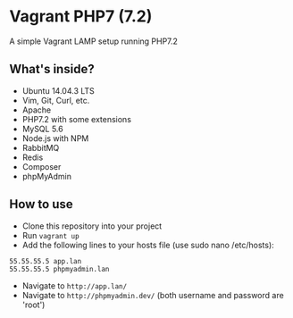 # Vagrant PHP7 (7.2)

A simple Vagrant LAMP setup running PHP7.2

## What's inside?

- Ubuntu 14.04.3 LTS 
- Vim, Git, Curl, etc.
- Apache
- PHP7.2 with some extensions
- MySQL 5.6
- Node.js with NPM
- RabbitMQ
- Redis
- Composer
- phpMyAdmin

## How to use

- Clone this repository into your project
- Run ``vagrant up``
- Add the following lines to your hosts file (use sudo nano /etc/hosts): 

````
55.55.55.5 app.lan
55.55.55.5 phpmyadmin.lan

````
- Navigate to ``http://app.lan/``
- Navigate to ``http://phpmyadmin.dev/`` (both username and password are 'root')